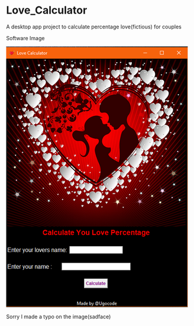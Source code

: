 # Love_Calculator
A desktop app project to calculate percentage love(fictious) for couples 

Software Image

![](loveImage.png)

Sorry I made a typo on the image(sadface)
